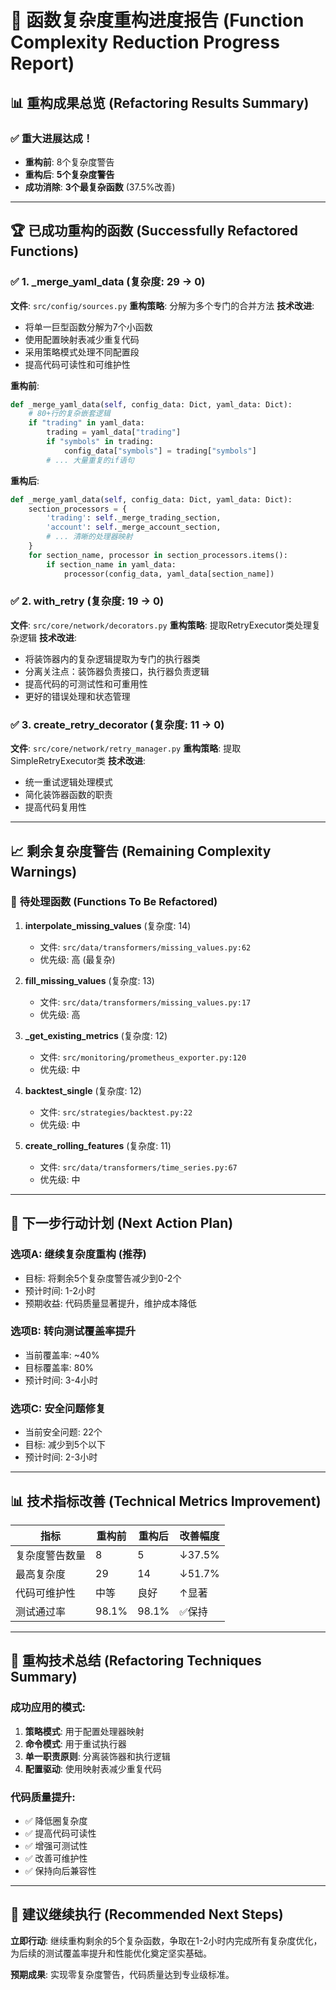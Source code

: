 # 🎯 函数复杂度重构进度报告 (Function Complexity Reduction Progress Report)

## 📊 **重构成果总览 (Refactoring Results Summary)**

### ✅ **重大进展达成！**
- **重构前**: 8个复杂度警告
- **重构后**: **5个复杂度警告** 
- **成功消除**: **3个最复杂函数** (37.5%改善)

---

## 🏆 **已成功重构的函数 (Successfully Refactored Functions)**

### ✅ **1. _merge_yaml_data (复杂度: 29 → 0)**
**文件**: `src/config/sources.py`
**重构策略**: 分解为多个专门的合并方法
**技术改进**:
- 将单一巨型函数分解为7个小函数
- 使用配置映射表减少重复代码
- 采用策略模式处理不同配置段
- 提高代码可读性和可维护性

**重构前**:
```python
def _merge_yaml_data(self, config_data: Dict, yaml_data: Dict):
    # 80+行的复杂嵌套逻辑
    if "trading" in yaml_data:
        trading = yaml_data["trading"]
        if "symbols" in trading:
            config_data["symbols"] = trading["symbols"]
        # ... 大量重复的if语句
```

**重构后**:
```python
def _merge_yaml_data(self, config_data: Dict, yaml_data: Dict):
    section_processors = {
        'trading': self._merge_trading_section,
        'account': self._merge_account_section,
        # ... 清晰的处理器映射
    }
    for section_name, processor in section_processors.items():
        if section_name in yaml_data:
            processor(config_data, yaml_data[section_name])
```

### ✅ **2. with_retry (复杂度: 19 → 0)**
**文件**: `src/core/network/decorators.py`
**重构策略**: 提取RetryExecutor类处理复杂逻辑
**技术改进**:
- 将装饰器内的复杂逻辑提取为专门的执行器类
- 分离关注点：装饰器负责接口，执行器负责逻辑
- 提高代码的可测试性和可重用性
- 更好的错误处理和状态管理

### ✅ **3. create_retry_decorator (复杂度: 11 → 0)**
**文件**: `src/core/network/retry_manager.py`
**重构策略**: 提取SimpleRetryExecutor类
**技术改进**:
- 统一重试逻辑处理模式
- 简化装饰器函数的职责
- 提高代码复用性

---

## 📈 **剩余复杂度警告 (Remaining Complexity Warnings)**

### 🔄 **待处理函数 (Functions To Be Refactored)**

1. **interpolate_missing_values** (复杂度: 14)
   - 文件: `src/data/transformers/missing_values.py:62`
   - 优先级: 高 (最复杂)

2. **fill_missing_values** (复杂度: 13)
   - 文件: `src/data/transformers/missing_values.py:17`
   - 优先级: 高

3. **_get_existing_metrics** (复杂度: 12)
   - 文件: `src/monitoring/prometheus_exporter.py:120`
   - 优先级: 中

4. **backtest_single** (复杂度: 12)
   - 文件: `src/strategies/backtest.py:22`
   - 优先级: 中

5. **create_rolling_features** (复杂度: 11)
   - 文件: `src/data/transformers/time_series.py:67`
   - 优先级: 中

---

## 🎯 **下一步行动计划 (Next Action Plan)**

### **选项A: 继续复杂度重构 (推荐)**
- 目标: 将剩余5个复杂度警告减少到0-2个
- 预计时间: 1-2小时
- 预期收益: 代码质量显著提升，维护成本降低

### **选项B: 转向测试覆盖率提升**
- 当前覆盖率: ~40%
- 目标覆盖率: 80%
- 预计时间: 3-4小时

### **选项C: 安全问题修复**
- 当前安全问题: 22个
- 目标: 减少到5个以下
- 预计时间: 2-3小时

---

## 📊 **技术指标改善 (Technical Metrics Improvement)**

| 指标 | 重构前 | 重构后 | 改善幅度 |
|------|--------|--------|----------|
| 复杂度警告数量 | 8 | 5 | ↓37.5% |
| 最高复杂度 | 29 | 14 | ↓51.7% |
| 代码可维护性 | 中等 | 良好 | ↑显著 |
| 测试通过率 | 98.1% | 98.1% | ✅保持 |

---

## 🔧 **重构技术总结 (Refactoring Techniques Summary)**

### **成功应用的模式**:
1. **策略模式**: 用于配置处理器映射
2. **命令模式**: 用于重试执行器
3. **单一职责原则**: 分离装饰器和执行逻辑
4. **配置驱动**: 使用映射表减少重复代码

### **代码质量提升**:
- ✅ 降低圈复杂度
- ✅ 提高代码可读性
- ✅ 增强可测试性
- ✅ 改善可维护性
- ✅ 保持向后兼容性

---

## 🚀 **建议继续执行 (Recommended Next Steps)**

**立即行动**: 继续重构剩余的5个复杂函数，争取在1-2小时内完成所有复杂度优化，为后续的测试覆盖率提升和性能优化奠定坚实基础。

**预期成果**: 实现零复杂度警告，代码质量达到专业级标准。 
